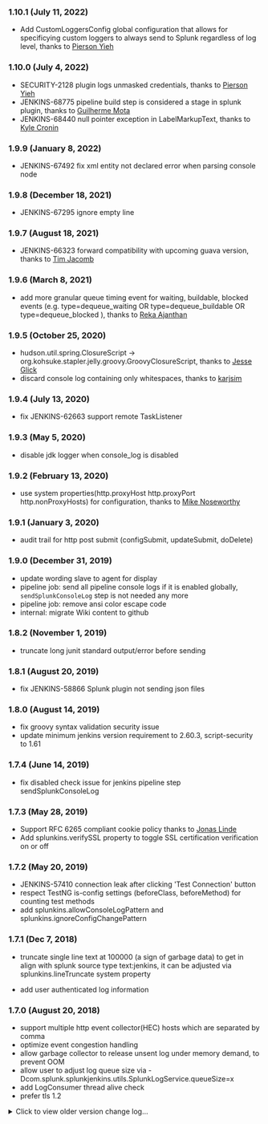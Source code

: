 ### 1.10.1 (July 11, 2022) 
- Add CustomLoggersConfig global configuration that allows for specificying custom loggers to always send to Splunk regardless of log level, thanks to [Pierson Yieh](https://github.com/pyieh)
### 1.10.0 (July 4, 2022)
- SECURITY-2128 plugin logs unmasked credentials, thanks to [Pierson Yieh](https://github.com/pyieh)
- JENKINS-68775 pipeline build step is considered a stage in splunk plugin, thanks to [Guilherme Mota](https://github.com/guilhermemotadock)
- JENKINS-68440 null pointer exception in LabelMarkupText, thanks to [Kyle Cronin](https://github.com/cronik)

### 1.9.9 (January 8, 2022)
- JENKINS-67492 fix xml entity not declared error when parsing console node
### 1.9.8 (December 18, 2021)
- JENKINS-67295 ignore empty line
### 1.9.7 (August 18, 2021)
- JENKINS-66323 forward compatibility with upcoming guava version, thanks to [Tim Jacomb](https://github.com/timja)
### 1.9.6 (March 8, 2021)
- add more granular queue timing event for waiting, buildable, blocked events (e.g. type=dequeue_waiting OR type=dequeue_buildable OR type=dequeue_blocked ), thanks to [Reka Ajanthan](https://github.com/rekathiru)

### 1.9.5 (October 25, 2020) 
- hudson.util.spring.ClosureScript → org.kohsuke.stapler.jelly.groovy.GroovyClosureScript, thanks to [Jesse Glick](https://github.com/jglick)
- discard console log containing only whitespaces, thanks to [karjsim](https://github.com/karjsim)

### 1.9.4 (July 13, 2020) 
- fix JENKINS-62663 support remote TaskListener

### 1.9.3 (May 5, 2020) 
- disable jdk logger when console_log is disabled

### 1.9.2 (February 13, 2020) 
-   use system properties(http.proxyHost http.proxyPort http.nonProxyHosts) for configuration, thanks to [Mike Noseworthy](https://github.com/noseworthy)

### 1.9.1 (January 3, 2020) 
-   audit trail for http post submit (configSubmit, updateSubmit, doDelete)

### 1.9.0 (December 31, 2019)
-   update wording slave to agent for display
-   pipeline job: send all pipeline console logs if it is enabled globally, `sendSplunkConsoleLog` step is not needed any more
-   pipeline job: remove ansi color escape code
-   internal: migrate Wiki content to github 

### 1.8.2 (November 1, 2019) 
-   truncate long junit standard output/error before sending

### 1.8.1 (August 20, 2019) 

-   fix JENKINS-58866 Splunk plugin not sending json files

### 1.8.0 (August 14, 2019) 

-   fix groovy syntax validation security issue
-   update minimum jenkins version requirement to 2.60.3, script-security
    to 1.61

### 1.7.4 (June 14, 2019) 

-   fix disabled check issue for jenkins pipeline
    step sendSplunkConsoleLog

### 1.7.3 (May 28, 2019) 

-   Support RFC 6265 compliant cookie policy thanks to [Jonas Linde](https://github.com/krakan)
-   Add splunkins.verifySSL property to toggle SSL certification
    verification on or off

### 1.7.2 (May 20, 2019) 

-   JENKINS-57410 connection leak after clicking 'Test Connection'
    button
-   respect TestNG is-config settings (beforeClass, beforeMethod) for
    counting test methods
-   add splunkins.allowConsoleLogPattern and
    splunkins.ignoreConfigChangePattern

### 1.7.1 (Dec 7, 2018)  

-   truncate single line text at 100000 (a sign of garbage data) to get
    in align with splunk source type text:jenkins, it can be adjusted
    via splunkins.lineTruncate system property

-   add user authenticated log information

### 1.7.0 (August 20, 2018)  

-   support multiple http event collector(HEC) hosts which are separated
    by comma
-   optimize event congestion handling
-   allow garbage collector to release unsent log under memory demand,
    to prevent OOM
-   allow user to adjust log queue size via
    -Dcom.splunk.splunkjenkins.utils.SplunkLogService.queueSize=x
-   add LogConsumer thread alive check
-   prefer tls 1.2

  
<details>
 <summary>Click to view older version change log...</summary>
  

### 1.6.3 (Dec 1, 2017)  

-   fix configuration migration issue for versions prior to 1.5.0

### 1.6.2 (Nov 28, 2017)  

-   defer LogHandler hook registration
-   add covered number and total number in addition to percentage for
    code coverage (index=jenkins event\_tag=coverage)

### 1.6.1 (Oct 15, 2017)  

-   remove restricted computer.getDisplayExecutors api call
-   add splunkins.buffer property which can be added to jenkins start up
    parameter (such as -Dsplunkins.buffer=4096) to adjust console log
    buffer

### 1.6.0 (August 15, 2017)  

-   add splunkins.getJunitReport(int pageSize, List\<String\>
    ignoredTestResultActions = null) which allow user to ignore specific
    test result formats

-   unify junit test results with xunit and cucumber test results

-   defer updateCache operation to JOB\_LOADED phase

-   send JVM memory pool usage,  can be searched via

    ``` syntaxhighlighter-pre
    index="jenkins_statistics" event_tag=jvm_memory
    ```

### 1.5.3 (July 25, 2017)  

-   fix SECURITY-479 (Arbitrary code execution vulnerability in rare
    circumstances)

### 1.5.2 (May 22, 2017)  

-   convert Float.NaN or Double.NaN to null
-   make sure workspace exists before sending files, thanks
    to [ctran](https://github.com/ctran)
-   fix Log type and allow verbose logging

### 1.5.1 (April 24, 2017)  

-   Fix log congestion issue when slave launcher generated verbose logs
    during Jenkins restart phase

### 1.5.0 (April 16, 2017)  

-   Use SecureGroovyScript to address security issues mentioned
    on <https://jenkins.io/security/advisory/2017-04-10/> . If you hit
    errors like   

    ``` console-output
    org.jenkinsci.plugins.scriptsecurity.scripts.UnapprovedUsageException: script not yet approved for use
    ```
      
    you need go to "Manage Jenkins -\> In-process Script Approval"
     (JENKINS\_URL/scriptApproval) page to review the script and approve it.

-   Add support for [jacoco-plugin](https://wiki.jenkins-ci.org/display/JENKINS/JaCoCo+Plugin)

### 1.4.3 (Mar 3, 2017)

-   Do not extract scm info for job start event, since the info maybe
    obtained from last build, not current build
-   Add null check for Node
-   Use job's full name instead of url to get compliance with
    env.JOB\_NAME

### 1.4.2 (Jan 4, 2017)

-   Improve retry handling when Splunk is busy

### 1.4.1 (Dec 19, 2016)

-   Send separate event for running jobs, used for long running job
    alert

### 1.4 (Dec 19, 2016)

-   Support Coverage Report generated by [Clover plugin](https://wiki.jenkins-ci.org/display/JENKINS/Clover+Plugin) and [Cobertura
    plugin](https://wiki.jenkins-ci.org/display/JENKINS/Cobertura+Plugin)
-   Rewrite the metadata configuration page to improve the readability.
-   Shaded org.apache.http package to avoid conflicts with other plugin
    which is using an older version
-   Improve http posting performance by using Gzip.

### 1.3.1 (Oct 27, 2016)

-   Masked Password parameter, send \*\*\*
-   Do not send whole Environment variable list, only send build
    parameters.
-   Added BuildInfoArchiver to send historical data

### 1.3 (Oct 19, 2016)

-   Support Test Report generated by [cucumber-testresult-plugin](https://wiki.jenkins-ci.org/display/JENKINS/Cucumber+Test+Result+Plugin)
-   FIXED TestNG Summary Display issue

### 1.2 (Oct 16, 2016)

-   Support Test Report generated by [TestNG plugin](https://wiki.jenkins-ci.org/display/JENKINS/testng-plugin)

### 1.1 (Oct 14, 2016)

-   Simplify metadata configuration
-   Fixed No signature of method: static
    com.splunk.splunkjenkins.utils.LogEventHelper.sendFiles() is
    applicable for argument types:
    (org.jenkinsci.plugins.workflow.job.WorkflowRun ...

### 1.0 (Oct 8, 2016)

-   Initial release

</details>